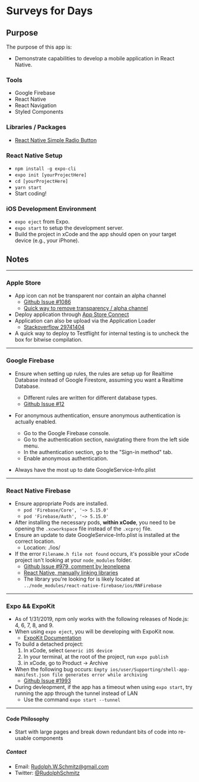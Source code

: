 # Surveys for Days

## Purpose

The purpose of this app is:

- Demonstrate capabilities to develop a mobile application in React Native.

### Tools

- Google Firebase
- React Native
- React Navigation
- Styled Components

### Libraries / Packages

- [React Native Simple Radio Button](https://github.com/moschan/react-native-simple-radio-button)

### React Native Setup

- `npm install -g expo-cli`
- `expo init [yourProjectHere]`
- `cd [yourProjectHere]`
- `yarn start`
- Start coding!

### iOS Development Environment

- `expo eject` from Expo.
- `expo start` to setup the development server.
- Build the project in xCode and the app should open on your target device (e.g., your iPhone).

## Notes

---

### Apple Store

- App icon can not be transparent nor contain an alpha channel
  - [Github Issue #1086](https://github.com/expo/expo/issues/1086)
  - [Quick way to remove transparency / alpha channel](https://stackoverflow.com/questions/46585809/error-itms-90717-invalid-app-store-icon)
- Deploy application through [App Store Connect](https://appstoreconnect.apple.com)
- Application can also be upload via the Application Loader
  - [Stackoverflow 29741404](https://stackoverflow.com/questions/29741404/no-suitable-records-were-found-verify-your-bundle-identifier-is-correct)
- A quick way to deploy to Testflight for internal testing is to uncheck the box for bitwise compilation.

---

### Google Firebase

- Ensure when setting up rules, the rules are setup up for Realtime Database instead of Google Firestore, assuming you want a Realtime Database.
  - Different rules are written for different database types.
  - [Github Issue #12](https://github.com/firebase/friendlychat-ios/issues/12)

- For anonymous authentication, ensure anonymous authentication is actually enabled.
  - Go to the Google Firebase console.
  - Go to the authentication section, navigtating there from the left side menu.
  - In the authentication section, go to the "Sign-in method" tab.
  - Enable anonymous authentication.

- Always have the most up to date GoogleService-Info.plist

---

### React Native Firebase

- Ensure appropriate Pods are installed.
  - `pod 'Firebase/Core', '~> 5.15.0'`
  - `pod 'Firebase/Auth', '~> 5.15.0'`
- After installing the necessary pods, **within xCode**, you need to be opening the `.xcworkspace` file instead of the `.xcproj` file.
- Ensure an update to date GoogleService-Info.plist is installed at the correct location.
  - Location: ./ios/
- If the error `Filename.h file not found` occurs, it's possible your xCode project isn't looking at your `node_modules` folder.
  - [Github Issue #979, comment by leonelpena](https://github.com/invertase/react-native-firebase/issues/979#issuecomment-383919674)
  - [React Native, manually linking libraries](https://facebook.github.io/react-native/docs/linking-libraries-ios#step-1-1)
  - The library you're looking for is likely located at `../node_modules/react-native-firebase/ios/RNFirebase`

---

### Expo && ExpoKit

- As of 1/31/2019, npm only works with the following releases of Node.js:  4, 6, 7, 8, and 9.
- When using `expo eject`, you will be developing with ExpoKit now.
  - [ExpoKit Documentation](https://docs.expo.io/versions/latest/expokit/expokit/)
- To build a detached project:
  1. In xCode, select `Generic iOS device`
  2. In your terminal, at the root of the project, run `expo publish`
  3. in xCode, go to Product -> Archive
- When the following bug occurs: `Empty ios/user/Supporting/shell-app-manifest.json file generates error while archiving`
  - [Github Issue #1993](https://github.com/expo/expo/issues/1993)
- During devleopment, if the app has a timeout when using `expo start`, try running the app through the tunnel instead of LAN
  - Use the command `expo start --tunnel`

---

#### Code Philosophy

- Start with large pages and break down redundant bits of code into re-usable components

##### Contact

- Email:    Rudolph.W.Schmitz@gmail.com
- Twitter:  [@RudolphSchmitz](https://twitter.com/RudolphSchmitz)
